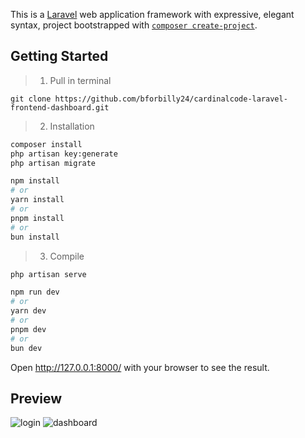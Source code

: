 This is a [Laravel](https://laravel.com/) web application framework with expressive, elegant syntax, project bootstrapped with [`composer create-project`](https://laravel.com/docs/10.x).

## Getting Started

> 1. Pull in terminal

```
git clone https://github.com/bforbilly24/cardinalcode-laravel-frontend-dashboard.git
```

> 2. Installation

```bash
composer install
php artisan key:generate
php artisan migrate

npm install
# or
yarn install
# or
pnpm install
# or
bun install
```

> 3. Compile

```bash
php artisan serve

npm run dev
# or
yarn dev
# or
pnpm dev
# or
bun dev
```

Open http://127.0.0.1:8000/ with your browser to see the result.

## Preview

<img alt="login" src="https://github.com/bforbilly24/cardinalcode-laravel-frontend-dashboard/assets/93701344/e52e75aa-1ab9-4233-a6a0-321f43724ab7">
<img alt="dashboard" src="https://github.com/bforbilly24/cardinalcode-laravel-frontend-dashboard/assets/93701344/7152899d-b891-4af4-bfb8-98687464adf2"> 